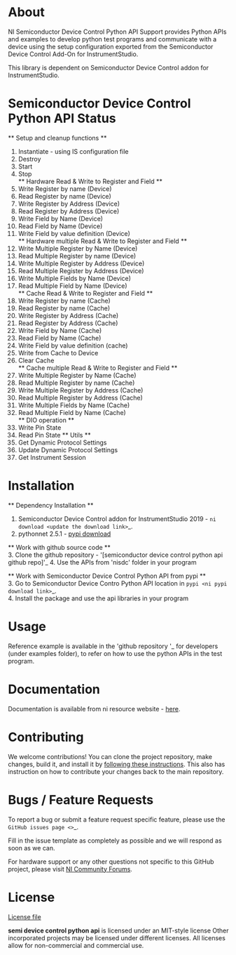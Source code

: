 # About
NI Semiconductor Device Control Python API Support provides Python APIs and examples to develop python test programs and communicate with a device using the setup configuration exported from the Semiconductor Device Control Add-On for InstrumentStudio.

This library is dependent on Semiconductor Device Control addon for InstrumentStudio.


# Semiconductor Device Control Python API Status

** Setup and cleanup functions  **  
1. Instantiate - using IS configuration file  
2. Destroy  
3. Start  
4. Stop  
** Hardware Read & Write to Register and Field  **  
5. Write Register by name (Device)  
6. Read Register by name (Device)  
7. Write Register by Address (Device)  
8. Read Register by Address (Device)  
9. Write Field by Name (Device)  
10. Read Field by Name (Device)  
11. Write Field by value definition (Device)  
** Hardware multiple Read & Write to Register and Field  **  
12. Write Multiple Register by Name (Device)  
13. Read Multiple Register by name (Device)  
14. Write Multiple Register by Address (Device)  
15. Read Multiple Register by Address (Device)  
16. Write Multiple Fields by Name (Device)  
18. Read Multiple Field by Name (Device)  
** Cache Read & Write to Register and Field  **  
19. Write Register by name (Cache)  
20. Read Register by name (Cache)  
21. Write Register by Address (Cache)  
22. Read Register by Address (Cache)  
23. Write Field by Name (Cache)  
24. Read Field by Name (Cache)  
25. Write Field by value definition (cache)  
26. Write from Cache to Device  
27. Clear Cache  
** Cache multiple Read & Write to Register and Field  **  
28. Write Multiple Register by Name (Cache)  
29. Read Multiple Register by name (Cache)  
30. Write Multiple Register by Address (Cache)  
31. Read Multiple Register by Address (Cache)  
32. Write Multiple Fields by Name (Cache)  
33. Read Multiple Field by Name (Cache)  
** DIO operation  **  
34. Write Pin State  
35. Read Pin State
** Utils **
36. Get Dynamic Protocol Settings
37. Update Dynamic Protocol Settings
38. Get Instrument Session


# Installation

** Dependency Installation **  
1. Semiconductor Device Control addon for InstrumentStudio 2019 - `ni download <update the download link>`_.  
2. pythonnet 2.5.1 - [pypi download](https://pypi.org/project/pythonnet/#description)  

** Work with github source code **  
3. Clone the github repository - '[semiconductor device control python api github repo]<link>'_ 
4. Use the APIs from 'nisdc' folder in your program  

** Work with Semiconductor Device Control Python API from pypi **  
3. Go to Semiconductor Device Contro Python API location in `pypi <ni pypi download link>`_.  
4. Install the package and use the api libraries in your program  

# Usage

Reference example is available in the 'github repository <link>'_ for developers (under examples folder), to refer on how to use the python APIs in the test program.

# Documentation

Documentation is available from ni resource website - [here](https://www.ni.com/documentation/en/semiconductor-device-control/latest/manual/manual-overview/).

# Contributing

We welcome contributions! You can clone the project repository, make changes, build it, and install it by [following these instructions](CONTRIBUTING.md). This also has instruction on how to contribute your changes back to the main repository.

# Bugs / Feature Requests

To report a bug or submit a feature request specific feature, please use the `GitHub issues page <>`_.

Fill in the issue template as completely as possible and we will respond as soon
as we can.

For hardware support or any other questions not specific to this GitHub project, please visit [NI Community Forums](https://forums.ni.com/).

# License

[License file](LICENSE)

**semi device control python api** is licensed under an MIT-style license
Other incorporated projects may be licensed under different licenses. All
licenses allow for non-commercial and commercial use.
